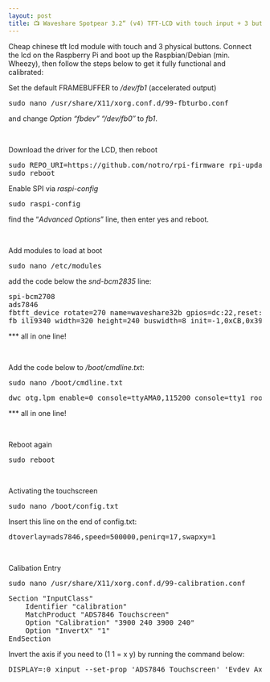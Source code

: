 ```yaml
---
layout: post
title: 📺 Waveshare Spotpear 3.2“ (v4) TFT-LCD with touch input + 3 buttons
---
```


Cheap chinese tft lcd module with touch and 3 physical buttons. Connect the lcd on the Raspberry Pi and boot up the Raspbian/Debian (min. Wheezy), then follow the steps below to get it fully functional and calibrated:

<!--more-->

Set the default FRAMEBUFFER to <em>/dev/fb1</em> (accelerated output)
<pre class="prettyprint">sudo nano /usr/share/X11/xorg.conf.d/99-fbturbo.conf</pre>
and change <em>Option “fbdev” “/dev/fb0″</em> to <em>fb1</em>.

&nbsp;

Download the driver for the LCD, then reboot
<pre class="prettyprint">sudo REPO_URI=https://github.com/notro/rpi-firmware rpi-update
sudo reboot</pre>
Enable SPI via <em>raspi-config</em>
<!--?prettify linenums=true?-->
<pre class="prettyprint">sudo raspi-config</pre>
find the “<em>Advanced Options</em>” line, then enter yes and reboot.

&nbsp;

Add modules to load at boot
<pre class="prettyprint">sudo nano /etc/modules</pre>
add the code below the <em>snd-bcm2835</em> line:
<pre class="prettyprint">spi-bcm2708
ads7846
fbtft_device rotate=270 name=waveshare32b gpios=dc:22,reset:27 speed=48000000
fb_ili9340 width=320 height=240 buswidth=8 init=-1,0xCB,0x39,0x2C,0x00,0x34,0x02,-1,0xCF,0x00,0XC1,0X30,-1,0xE8,0x85,0x00,0x78,-1,0xEA,0x00,0x00,-1,0xED,0x64,0x03,0X12,0X81,-1,0xF7,0x20,-1,0xC0,0x23,-1,0xC1,0x10,-1,0xC5,0x3e,0x28,-1,0xC7,0x86,-1,0x36,0x28,-1,0x3A,0x55,-1,0xB1,0x00,0x18,-1,0xB6,0x08,0x82,0x27,-1,0xF2,0x00,-1,0x26,0x01,-1,0xE0,0x0F,0x31,0x2B,0x0C,0x0E,0x08,0x4E,0xF1,0x37,0x07,0x10,0x03,0x0E,0x09,0x00,-1,0XE1,0x00,0x0E,0x14,0x03,0x11,0x07,0x31,0xC1,0x48,0x08,0x0F,0x0C,0x31,0x36,0x0F,-1,0x11,-2,120,-1,0x29,-1,0x2c,-3</pre>
*** all in one line!

&nbsp;

Add the code below to <em>/boot/cmdline.txt</em>:
<pre class="prettyprint">sudo nano /boot/cmdline.txt</pre>
<pre class="prettyprint">dwc_otg.lpm_enable=0 console=ttyAMA0,115200 console=tty1 root=/dev/mmcblk0p6 rootfstype=ext4 elevator=deadline rootwait fbtft_device.custom fbtft_device.name=waveshare32b fbtft_device.gpios=dc:22,reset:27 fbtft_device.bgr=1 fbtft_device.speed=48000000 fbcon=map:10 fbcon=font:ProFont6x11 logo.nologo dma.dmachans=0x7f35 console=tty1 consoleblank=0 fbtft_device.fps=50 fbtft_device.rotate=0</pre>
*** all in one line!

&nbsp;

Reboot again
<pre class="prettyprint">sudo reboot</pre>
&nbsp;

Activating the touchscreen
<pre class="prettyprint">sudo nano /boot/config.txt</pre>
Insert this line on the end of config.txt:
<pre class="prettyprint">dtoverlay=ads7846,speed=500000,penirq=17,swapxy=1</pre>
&nbsp;

Calibation Entry
<pre class="prettyprint">sudo nano /usr/share/X11/xorg.conf.d/99-calibration.conf
<!--?prettify linenums=true?--></pre>
<pre class="prettyprint">Section "InputClass"
    Identifier "calibration"
    MatchProduct "ADS7846 Touchscreen"
    Option "Calibration" "3900 240 3900 240"
    Option "InvertX" "1"
EndSection</pre>
Invert the axis if you need to (1 1 = x y) by running the command below:
<!--?prettify linenums=true?-->
<pre class="prettyprint">DISPLAY=:0 xinput --set-prop 'ADS7846 Touchscreen' 'Evdev Axis Inversion' 1 1</pre>
